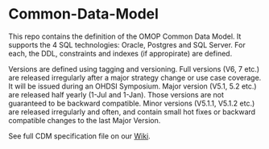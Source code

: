 Common-Data-Model
=================

This repo contains the definition of the OMOP Common Data Model. It supports the 4 SQL technologies: Oracle, Postgres and SQL Server. For each, the DDL, constraints and indexes (if appropirate) are defined. 

Versions are defined using tagging and versioning. Full versions (V6, 7 etc.) are released irregularly after a major strategy change or use case coverage. It will be issued during an OHDSI Symposium. Major version (V5.1, 5.2 etc.) are released half yearly (1-Jul and 1-Jan). Those versions are not guaranteed to be backward compatible. Minor versions (V5.1.1, V5.1.2 etc.) are released irregularly and often, and contain small hot fixes or backward compatible changes to the last Major Version.


See full CDM specification file on our [Wiki](http://www.ohdsi.org/web/wiki/doku.php?id=documentation:cdm:single-page).
